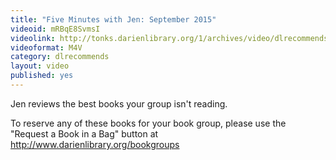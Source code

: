 ```yaml
---
title: "Five Minutes with Jen: September 2015"
videoid: mRBqE8SvmsI
videolink: http://tonks.darienlibrary.org/1/archives/video/dlrecommends/20150911_five_minutes_jen.m4v
videoformat: M4V
category: dlrecommends
layout: video
published: yes
---
```

Jen reviews the best books your group isn't reading.

To reserve any of these books for your book group, please use the "Request a Book in a Bag" button at http://www.darienlibrary.org/bookgroups